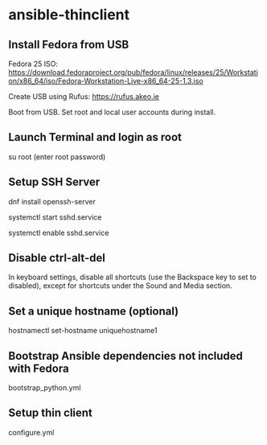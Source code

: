 # ansible-thinclient
## Install Fedora from USB
Fedora 25 ISO: https://download.fedoraproject.org/pub/fedora/linux/releases/25/Workstation/x86_64/iso/Fedora-Workstation-Live-x86_64-25-1.3.iso

Create USB using Rufus: https://rufus.akeo.ie

Boot from USB.  Set root and local user accounts during install.

## Launch Terminal and login as root
su root
(enter root password)

## Setup SSH Server
dnf install openssh-server

systemctl start sshd.service

systemctl enable sshd.service

## Disable ctrl-alt-del
In keyboard settings, disable all shortcuts (use the Backspace key to set to disabled), except for shortcuts under the Sound and Media section.

## Set a unique hostname (optional)

hostnamectl set-hostname uniquehostname1

## Bootstrap Ansible dependencies not included with Fedora
bootstrap_python.yml

## Setup thin client
configure.yml